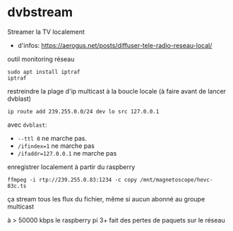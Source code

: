 # dvbstream

Streamer la TV localement

+ d'infos:
https://aerogus.net/posts/diffuser-tele-radio-reseau-local/

outil monitoring réseau

```
sudo apt install iptraf
iptraf
```

restreindre la plage d'ip multicast à la boucle locale (à faire avant de lancer dvblast)

```
ip route add 239.255.0.0/24 dev lo src 127.0.0.1
```

avec `dvblast`:

- `--ttl 0` ne marche pas.
- `/ifindex=1` ne marche pas
- `/ifaddr=127.0.0.1` ne marche pas

enregistrer localement à partir du raspberry

```
ffmpeg -i rtp://239.255.0.83:1234 -c copy /mnt/magnetoscope/hevc-83c.ts
```

ça stream tous les flux du fichier, même si aucun abonné au groupe multicast

à > 50000 kbps le raspberry pi 3+ fait des pertes de paquets sur le réseau

